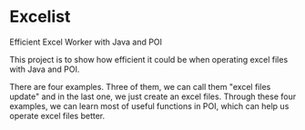 # Excelist
Efficient Excel Worker with Java and POI

This project is to show how efficient it could be when operating excel files with Java and POI.

There are four examples. Three of them, we can call them "excel files update" and in the last one, we just create an excel files. Through these four examples, we can learn most of useful functions in POI, which can help us operate excel files better.